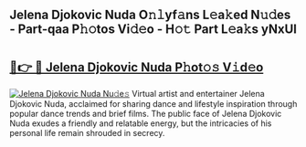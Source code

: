 ## Jelena Djokovic Nuda O𝚗𝚕yf𝚊ns L𝚎a𝚔ed N𝚞𝚍es - Part-qaa P𝚑𝚘tos Vi𝚍𝚎o - H𝚘𝚝 Part L𝚎a𝚔s yNxUI

# <h2><a href="http://kfcr7w.oniu.top/?m=Jelena+Djokovic+Nuda">🔗👉 🔴 Jelena Djokovic Nuda P𝚑ot𝚘𝚜 V𝚒d𝚎o</a></h2>

[![Jelena Djokovic Nuda Nu𝚍e𝚜](https://i.imgur.com/0qMVB7G.gif)](http://kfcr7w.oniu.top/?m=Jelena+Djokovic+Nuda)
Virtual artist and entertainer Jelena Djokovic Nuda, acclaimed for sharing dance and lifestyle inspiration through popular dance trends and brief films. The public face of Jelena Djokovic Nuda exudes a friendly and relatable energy, but the intricacies of his personal life remain shrouded in secrecy.  
